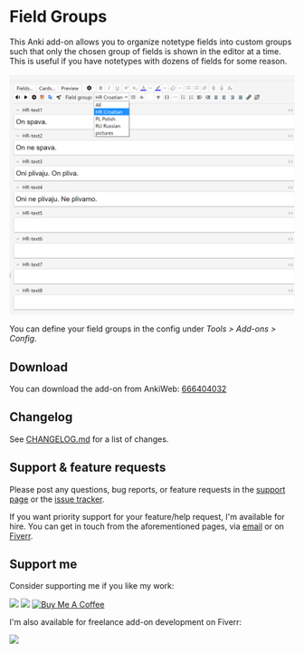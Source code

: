 # Field Groups

This Anki add-on allows you to organize notetype fields into custom groups such that only the chosen group of fields is shown in the editor at a time. This is useful if you have notetypes with dozens of fields for some reason.

![screenshot](images/shot1.png)

You can define your field groups in the config under _Tools > Add-ons > Config_.

## Download

You can download the add-on from AnkiWeb: [666404032](https://ankiweb.net/shared/info/666404032)

## Changelog

See [CHANGELOG.md](CHANGELOG.md) for a list of changes.

## Support & feature requests

Please post any questions, bug reports, or feature requests in the [support page](https://forums.ankiweb.net/t/field-groups-organize-editor-fields-into-groups/36420) or the [issue tracker](https://github.com/abdnh/anki-field-groups/issues).

If you want priority support for your feature/help request, I'm available for hire.
You can get in touch from the aforementioned pages, via [email](mailto:abdo@abdnh.net) or on [Fiverr](https://www.fiverr.com/abd_nh).

## Support me

Consider supporting me if you like my work:

<a href="https://github.com/sponsors/abdnh"><img height='36' src="https://i.imgur.com/dAgtzcC.png"></a>
<a href="https://www.patreon.com/abdnh"><img height='36' src="https://i.imgur.com/mZBGpZ1.png"></a>
<a href="https://www.buymeacoffee.com/abdnh" target="_blank"><img src="https://cdn.buymeacoffee.com/buttons/v2/default-blue.png" alt="Buy Me A Coffee" style="height: 36px" ></a>

I'm also available for freelance add-on development on Fiverr:

<a href="https://www.fiverr.com/abd_nh/develop-an-anki-addon"><img height='36' src="https://i.imgur.com/0meG4dk.png"></a>
